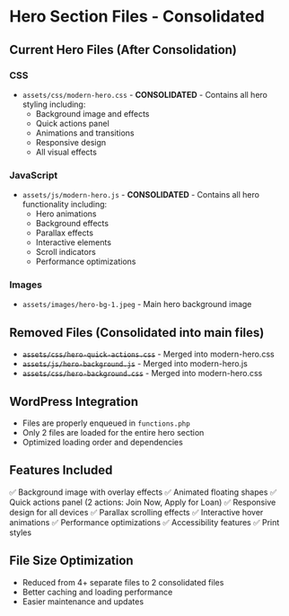# Hero Section Files - Consolidated

## Current Hero Files (After Consolidation)

### CSS
- `assets/css/modern-hero.css` - **CONSOLIDATED** - Contains all hero styling including:
  - Background image and effects
  - Quick actions panel
  - Animations and transitions
  - Responsive design
  - All visual effects

### JavaScript
- `assets/js/modern-hero.js` - **CONSOLIDATED** - Contains all hero functionality including:
  - Hero animations
  - Background effects
  - Parallax effects
  - Interactive elements
  - Scroll indicators
  - Performance optimizations

### Images
- `assets/images/hero-bg-1.jpeg` - Main hero background image

## Removed Files (Consolidated into main files)
- ~~`assets/css/hero-quick-actions.css`~~ - Merged into modern-hero.css
- ~~`assets/js/hero-background.js`~~ - Merged into modern-hero.js
- ~~`assets/css/hero-background.css`~~ - Merged into modern-hero.css

## WordPress Integration
- Files are properly enqueued in `functions.php`
- Only 2 files are loaded for the entire hero section
- Optimized loading order and dependencies

## Features Included
✅ Background image with overlay effects
✅ Animated floating shapes
✅ Quick actions panel (2 actions: Join Now, Apply for Loan)
✅ Responsive design for all devices
✅ Parallax scrolling effects
✅ Interactive hover animations
✅ Performance optimizations
✅ Accessibility features
✅ Print styles

## File Size Optimization
- Reduced from 4+ separate files to 2 consolidated files
- Better caching and loading performance
- Easier maintenance and updates
